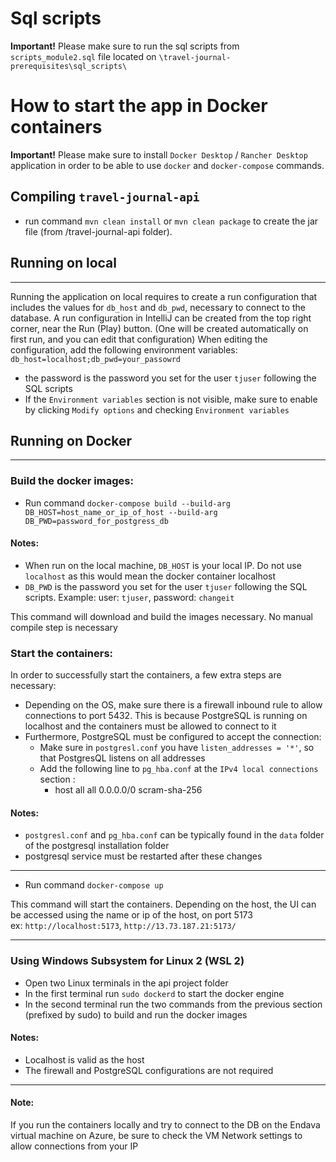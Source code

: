 # Sql scripts

**Important!** Please make sure to run the sql scripts from `scripts_module2.sql` file located on `\travel-journal-prerequisites\sql_scripts\`

# How to start the app in Docker containers

**Important!** Please make sure to install `Docker Desktop` / `Rancher Desktop` application in order to be able to use `docker` and `docker-compose` commands.

## Compiling `travel-journal-api`
* run command `mvn clean install` or `mvn clean package` to create the jar file (from /travel-journal-api folder).

## Running on local
<hr/>

Running the application on local requires to create a run configuration that includes the values for `db_host` and `db_pwd`, necessary to connect to the database.
A run configuration in IntelliJ can be created from the top right corner, near the Run (Play) button. (One will be created automatically on first run, and you can edit that configuration)
When editing the configuration, add the following environment variables:
`db_host=localhost;db_pwd=your_passowrd`
* the password is the password you set for the user `tjuser` following the SQL scripts
* If the `Environment variables` section is not visible, make sure to enable by clicking `Modify options` and checking `Environment variables`

## Running on Docker 
<hr/>

### Build the docker images:

* Run command
`docker-compose build --build-arg DB_HOST=host_name_or_ip_of_host --build-arg DB_PWD=password_for_postgress_db`<br/>
#### Notes:
* When run on the local machine, `DB_HOST` is your local IP. Do not use `localhost` as this would mean the docker container localhost<br/>
* `DB_PWD` is the password you set for the user `tjuser` following the SQL scripts. Example: user: `tjuser`, password: `changeit`

This command will download and build the images necessary. No manual compile step is necessary

### Start the containers:

In order to successfully start the containers, a few extra steps are necessary:
* Depending on the OS, make sure there is a firewall inbound rule to allow connections to port 5432. This is because PostgreSQL is running on localhost and the containers must be allowed to connect to it
* Furthermore, PostgreSQL must be configured to accept the connection:
  * Make sure in `postgresl.conf` you have `listen_addresses = '*'`, so that PostgresQL listens on all addresses
  * Add the following line to `pg_hba.conf` at the `IPv4 local connections` section :
    * host    all             all             0.0.0.0/0       scram-sha-256

#### Notes:
* `postgresl.conf` and `pg_hba.conf` can be typically found in the `data` folder of the postgresql installation folder  
* postgresql service must be restarted after these changes
<hr/>

* Run command
  `docker-compose up`

This command will start the containers. Depending on the host, the UI can be accessed using the name or ip of the host, on port 5173<br/>
ex: `http://localhost:5173`, `http://13.73.187.21:5173/`

<hr/>

### Using Windows Subsystem for Linux 2 (WSL 2)
* Open two Linux terminals in the api project folder
* In the first terminal run `sudo dockerd` to start the docker engine
* In the second terminal run the two commands from the previous section (prefixed by sudo) to build and run the docker images
#### Notes:
* Localhost is valid as the host
* The firewall and PostgreSQL configurations are not required

<hr/>

#### Note:
If you run the containers locally and try to connect to the DB on the Endava virtual machine on Azure, be sure to check the VM Network settings to allow connections from your IP
